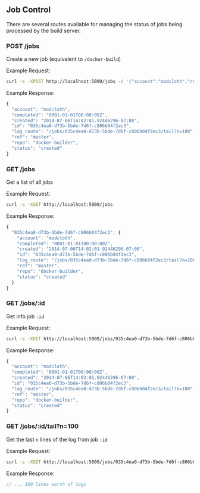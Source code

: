 ## Job Control

There are several routes available for managing the status of jobs being
processed by the build server.

### POST /jobs

Create a new job (equivalent to `/docker-build`)

Example Request:

```bash
curl -s -XPOST http://localhost:5000/jobs -d '{"account":"modcloth","repo":"docker-builder","ref":"master"}'
```

Example Response:

```javascript
{
  "account": "modcloth",
  "completed": "0001-01-01T00:00:00Z",
  "created": "2014-07-06T14:02:01.92446296-07:00",
  "id": "035c4ea0-d73b-5bde-7d6f-c806b04f2ec3",
  "log_route": "/jobs/035c4ea0-d73b-5bde-7d6f-c806b04f2ec3/tail?n=100",
  "ref": "master",
  "repo": "docker-builder",
  "status": "created"
}
```

### GET /jobs

Get a list of all jobs

Example Request:

```bash
curl -s -XGET http://localhost:5000/jobs
```

Example Response:

```javascript
{
  "035c4ea0-d73b-5bde-7d6f-c806b04f2ec3": {
    "account": "modcloth",
    "completed": "0001-01-01T00:00:00Z",
    "created": "2014-07-06T14:02:01.92446296-07:00",
    "id": "035c4ea0-d73b-5bde-7d6f-c806b04f2ec3",
    "log_route": "/jobs/035c4ea0-d73b-5bde-7d6f-c806b04f2ec3/tail?n=100",
    "ref": "master",
    "repo": "docker-builder",
    "status": "created"
  }
}
```

### GET /jobs/:id

Get info job `:id`

Example Request:

```bash
curl -s -XGET http://localhost:5000/jobs/035c4ea0-d73b-5bde-7d6f-c806b04f2ec3
```

Example Response:

```javascript
{
  "account": "modcloth",
  "completed": "0001-01-01T00:00:00Z",
  "created": "2014-07-06T14:02:01.92446296-07:00",
  "id": "035c4ea0-d73b-5bde-7d6f-c806b04f2ec3",
  "log_route": "/jobs/035c4ea0-d73b-5bde-7d6f-c806b04f2ec3/tail?n=100",
  "ref": "master",
  "repo": "docker-builder",
  "status": "created"
}
```

### GET /jobs/:id/tail?n=100

Get the last `n` lines of the log from job `:id`

Example Request:

```bash
curl -s -XGET http://localhost:5000/jobs/035c4ea0-d73b-5bde-7d6f-c806b04f2ec3/tail?n=100
```

Example Response:

```javascript
// ... 100 lines worth of logs
```
